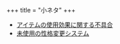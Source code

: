 +++
title = "小ネタ"
+++

* [アイテムの使用効果に関する不具合](@/tips/item-use-effect/_index.md)
* [未使用の性格変更システム](@/tips/unused-alignment-change/_index.md)
